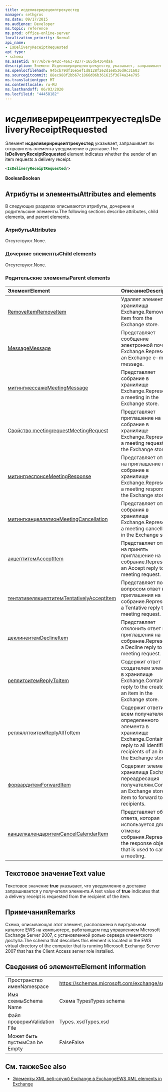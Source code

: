 ```yaml
---
title: исделиверирецеиптрекуестед
manager: sethgros
ms.date: 09/17/2015
ms.audience: Developer
ms.topic: reference
ms.prod: office-online-server
localization_priority: Normal
api_name:
- IsDeliveryReceiptRequested
api_type:
- schema
ms.assetid: 97776b7e-942c-4663-8277-165d64364daa
description: Элемент Исделиверирецеиптрекуестед указывает, запрашивает ли отправитель элемента уведомление о доставке.
ms.openlocfilehash: 94bcb79df16e5ef1d8128f2e2d1e8536d9c31603
ms.sourcegitcommit: 88ec988f2bb67c1866d06b361615f3674a24e795
ms.translationtype: MT
ms.contentlocale: ru-RU
ms.lasthandoff: 06/03/2020
ms.locfileid: "44458182"
---
```

# <a name="isdeliveryreceiptrequested"></a><span data-ttu-id="677b1-103">исделиверирецеиптрекуестед</span><span class="sxs-lookup"><span data-stu-id="677b1-103">IsDeliveryReceiptRequested</span></span>

<span data-ttu-id="677b1-104">Элемент **исделиверирецеиптрекуестед** указывает, запрашивает ли отправитель элемента уведомление о доставке.</span><span class="sxs-lookup"><span data-stu-id="677b1-104">The **IsDeliveryReceiptRequested** element indicates whether the sender of an item requests a delivery receipt.</span></span> 
  
```xml
<IsDeliveryReceiptRequested/>
```

 <span data-ttu-id="677b1-105">**Boolean**</span><span class="sxs-lookup"><span data-stu-id="677b1-105">**Boolean**</span></span>
## <a name="attributes-and-elements"></a><span data-ttu-id="677b1-106">Атрибуты и элементы</span><span class="sxs-lookup"><span data-stu-id="677b1-106">Attributes and elements</span></span>

<span data-ttu-id="677b1-107">В следующих разделах описываются атрибуты, дочерние и родительские элементы.</span><span class="sxs-lookup"><span data-stu-id="677b1-107">The following sections describe attributes, child elements, and parent elements.</span></span>
  
### <a name="attributes"></a><span data-ttu-id="677b1-108">Атрибуты</span><span class="sxs-lookup"><span data-stu-id="677b1-108">Attributes</span></span>

<span data-ttu-id="677b1-109">Отсутствуют.</span><span class="sxs-lookup"><span data-stu-id="677b1-109">None.</span></span>
  
### <a name="child-elements"></a><span data-ttu-id="677b1-110">Дочерние элементы</span><span class="sxs-lookup"><span data-stu-id="677b1-110">Child elements</span></span>

<span data-ttu-id="677b1-111">Отсутствуют.</span><span class="sxs-lookup"><span data-stu-id="677b1-111">None.</span></span>
  
### <a name="parent-elements"></a><span data-ttu-id="677b1-112">Родительские элементы</span><span class="sxs-lookup"><span data-stu-id="677b1-112">Parent elements</span></span>

|<span data-ttu-id="677b1-113">**Элемент**</span><span class="sxs-lookup"><span data-stu-id="677b1-113">**Element**</span></span>|<span data-ttu-id="677b1-114">**Описание**</span><span class="sxs-lookup"><span data-stu-id="677b1-114">**Description**</span></span>|
|:-----|:-----|
|[<span data-ttu-id="677b1-115">RemoveItem</span><span class="sxs-lookup"><span data-stu-id="677b1-115">RemoveItem</span></span>](removeitem.md) <br/> |<span data-ttu-id="677b1-116">Удаляет элемент из хранилища Exchange.</span><span class="sxs-lookup"><span data-stu-id="677b1-116">Removes an item from the Exchange store.</span></span>  <br/> |
|[<span data-ttu-id="677b1-117">Message</span><span class="sxs-lookup"><span data-stu-id="677b1-117">Message</span></span>](message-ex15websvcsotherref.md) <br/> |<span data-ttu-id="677b1-118">Представляет сообщение электронной почты Exchange.</span><span class="sxs-lookup"><span data-stu-id="677b1-118">Represents an Exchange e-mail message.</span></span>  <br/> |
|[<span data-ttu-id="677b1-119">митингмессаже</span><span class="sxs-lookup"><span data-stu-id="677b1-119">MeetingMessage</span></span>](meetingmessage.md) <br/> |<span data-ttu-id="677b1-120">Представляет собрание в хранилище Exchange.</span><span class="sxs-lookup"><span data-stu-id="677b1-120">Represents a meeting in the Exchange store.</span></span>  <br/> |
|[<span data-ttu-id="677b1-121">Свойство meetingrequest</span><span class="sxs-lookup"><span data-stu-id="677b1-121">MeetingRequest</span></span>](meetingrequest.md) <br/> |<span data-ttu-id="677b1-122">Представляет приглашение на собрание в хранилище Exchange.</span><span class="sxs-lookup"><span data-stu-id="677b1-122">Represents a meeting request in the Exchange store.</span></span>  <br/> |
|[<span data-ttu-id="677b1-123">митингреспонсе</span><span class="sxs-lookup"><span data-stu-id="677b1-123">MeetingResponse</span></span>](meetingresponse.md) <br/> |<span data-ttu-id="677b1-124">Представляет ответ на приглашение на собрание в хранилище Exchange.</span><span class="sxs-lookup"><span data-stu-id="677b1-124">Represents a meeting response in the Exchange store.</span></span>  <br/> |
|[<span data-ttu-id="677b1-125">митингканцеллатион</span><span class="sxs-lookup"><span data-stu-id="677b1-125">MeetingCancellation</span></span>](meetingcancellation.md) <br/> |<span data-ttu-id="677b1-126">Представляет отмену собрания в хранилище Exchange.</span><span class="sxs-lookup"><span data-stu-id="677b1-126">Represents a meeting cancellation in the Exchange store.</span></span>  <br/> |
|[<span data-ttu-id="677b1-127">акцептитем</span><span class="sxs-lookup"><span data-stu-id="677b1-127">AcceptItem</span></span>](acceptitem.md) <br/> |<span data-ttu-id="677b1-128">Представляет ответ на принять приглашение на собрание.</span><span class="sxs-lookup"><span data-stu-id="677b1-128">Represents an Accept reply to a meeting request.</span></span>  <br/> |
|[<span data-ttu-id="677b1-129">тентативелякцептитем</span><span class="sxs-lookup"><span data-stu-id="677b1-129">TentativelyAcceptItem</span></span>](tentativelyacceptitem.md) <br/> |<span data-ttu-id="677b1-130">Представляет под вопросом ответ на приглашения на собрание.</span><span class="sxs-lookup"><span data-stu-id="677b1-130">Represents a Tentative reply to a meeting request.</span></span>  <br/> |
|[<span data-ttu-id="677b1-131">деклинеитем</span><span class="sxs-lookup"><span data-stu-id="677b1-131">DeclineItem</span></span>](declineitem.md) <br/> |<span data-ttu-id="677b1-132">Представляет отклонить ответ на приглашения на собрание.</span><span class="sxs-lookup"><span data-stu-id="677b1-132">Represents a Decline reply to a meeting request.</span></span>  <br/> |
|[<span data-ttu-id="677b1-133">реплитоитем</span><span class="sxs-lookup"><span data-stu-id="677b1-133">ReplyToItem</span></span>](replytoitem.md) <br/> |<span data-ttu-id="677b1-134">Содержит ответ создателем элемента в хранилище Exchange.</span><span class="sxs-lookup"><span data-stu-id="677b1-134">Contains a reply to the creator of an item in the Exchange store.</span></span>  <br/> |
|[<span data-ttu-id="677b1-135">репляллтоитем</span><span class="sxs-lookup"><span data-stu-id="677b1-135">ReplyAllToItem</span></span>](replyalltoitem.md) <br/> |<span data-ttu-id="677b1-136">Содержит ответить всем получателям определенного элемента в хранилище Exchange.</span><span class="sxs-lookup"><span data-stu-id="677b1-136">Contains a reply to all identified recipients of an item in the Exchange store.</span></span>  <br/> |
|[<span data-ttu-id="677b1-137">форвардитем</span><span class="sxs-lookup"><span data-stu-id="677b1-137">ForwardItem</span></span>](forwarditem.md) <br/> |<span data-ttu-id="677b1-138">Содержит элемент хранилища Exchange переадресация получателям.</span><span class="sxs-lookup"><span data-stu-id="677b1-138">Contains an Exchange store item to forward to recipients.</span></span>  <br/> |
|[<span data-ttu-id="677b1-139">канцелкалендаритем</span><span class="sxs-lookup"><span data-stu-id="677b1-139">CancelCalendarItem</span></span>](cancelcalendaritem.md) <br/> |<span data-ttu-id="677b1-140">Представляет объект ответа, которая используется для отмены собрания.</span><span class="sxs-lookup"><span data-stu-id="677b1-140">Represents the response object that is used to cancel a meeting.</span></span>  <br/> |
   
## <a name="text-value"></a><span data-ttu-id="677b1-141">Текстовое значение</span><span class="sxs-lookup"><span data-stu-id="677b1-141">Text value</span></span>

<span data-ttu-id="677b1-142">Текстовое значение **true** указывает, что уведомление о доставке запрашивается у получателя элемента.</span><span class="sxs-lookup"><span data-stu-id="677b1-142">A text value of **true** indicates that a delivery receipt is requested from the recipient of the item.</span></span> 
  
## <a name="remarks"></a><span data-ttu-id="677b1-143">Примечания</span><span class="sxs-lookup"><span data-stu-id="677b1-143">Remarks</span></span>

<span data-ttu-id="677b1-144">Схема, описывающая этот элемент, расположена в виртуальном каталоге EWS на компьютере, работающем под управлением Microsoft Exchange Server 2007, с установленной ролью сервера клиентского доступа.</span><span class="sxs-lookup"><span data-stu-id="677b1-144">The schema that describes this element is located in the EWS virtual directory of the computer that is running Microsoft Exchange Server 2007 that has the Client Access server role installed.</span></span>
  
## <a name="element-information"></a><span data-ttu-id="677b1-145">Сведения об элементе</span><span class="sxs-lookup"><span data-stu-id="677b1-145">Element information</span></span>

|||
|:-----|:-----|
|<span data-ttu-id="677b1-146">Пространство имен</span><span class="sxs-lookup"><span data-stu-id="677b1-146">Namespace</span></span>  <br/> |https://schemas.microsoft.com/exchange/services/2006/types  <br/> |
|<span data-ttu-id="677b1-147">Имя схемы</span><span class="sxs-lookup"><span data-stu-id="677b1-147">Schema Name</span></span>  <br/> |<span data-ttu-id="677b1-148">Схема Types</span><span class="sxs-lookup"><span data-stu-id="677b1-148">Types schema</span></span>  <br/> |
|<span data-ttu-id="677b1-149">Файл проверки</span><span class="sxs-lookup"><span data-stu-id="677b1-149">Validation File</span></span>  <br/> |<span data-ttu-id="677b1-150">Types. xsd</span><span class="sxs-lookup"><span data-stu-id="677b1-150">Types.xsd</span></span>  <br/> |
|<span data-ttu-id="677b1-151">Может быть пустым</span><span class="sxs-lookup"><span data-stu-id="677b1-151">Can be Empty</span></span>  <br/> |<span data-ttu-id="677b1-152">False</span><span class="sxs-lookup"><span data-stu-id="677b1-152">False</span></span>  <br/> |
   
## <a name="see-also"></a><span data-ttu-id="677b1-153">См. также</span><span class="sxs-lookup"><span data-stu-id="677b1-153">See also</span></span>



- [<span data-ttu-id="677b1-154">Элементы XML веб-служб Exchange в Exchange</span><span class="sxs-lookup"><span data-stu-id="677b1-154">EWS XML elements in Exchange</span></span>](ews-xml-elements-in-exchange.md)

